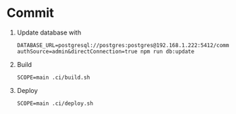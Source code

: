 # Commit

1. Update database with
    ```shell
    DATABASE_URL=postgresql://postgres:postgres@192.168.1.222:5412/commit?authSource=admin&directConnection=true npm run db:update
    ```
2. Build
    ```shell
    SCOPE=main .ci/build.sh
    ```
3. Deploy
    ```shell
    SCOPE=main .ci/deploy.sh
    ```
